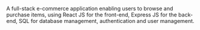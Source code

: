 A  full-stack e-commerce application enabling users to browse and purchase items, using React JS for the front-end, Express JS for the back-end, SQL for database management, authentication and user management.
